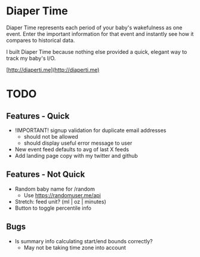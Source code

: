 # Diaper Time

Diaper Time represents each period of your baby's wakefulness as one event. Enter the important information for that event and instantly see how it compares to historical data.

I built Diaper Time because nothing else provided a quick, elegant way to track my baby's I/O.

[http://diaperti.me](http://diaperti.me)

# TODO

## Features - Quick

- !IMPORTANT! signup validation for duplicate email addresses
  - should not be allowed
  - should display useful error message to user
- New event feed defaults to avg of last X feeds
- Add landing page copy with my twitter and github

## Features - Not Quick

- Random baby name for /random
  - Use https://randomuser.me/api
- Stretch: feed unit? (ml | oz | minutes)
- Button to toggle percentile info

## Bugs
- Is summary info calculating start/end bounds correctly?
  - May not be taking time zone into account
